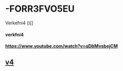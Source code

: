 # -FORR3FVO5EU

Verkefni4
()[]
#### verkfni4
#### https://www.youtube.com/watch?v=qDbMvsbejCM
## [v4](v4)
